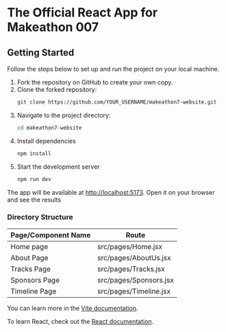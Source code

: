# The Official React App for Makeathon 007

## Getting Started

Follow the steps below to set up and run the project on your local machine.

1. Fork the repository on GitHub to create your own copy.
2. Clone the forked repository:
   ```bash
   git clone https://github.com/YOUR_USERNAME/makeathon7-website.git
    ```
3. Navigate to the project directory:
    ```bash
    cd makeathon7-website
    ```
4. Install dependencies
    ```bash 
    npm install
    ```
5. Start the development server
    ```bash
    npm run dev
    ```

The app will be available at [http://localhost:5173](http://localhost:5173). Open it on your browser and see the results

### Directory Structure
  | Page/Component Name | Route                       |
  |---------------------|-----------------------------|
  | Home page           | src/pages/Home.jsx          |
  | About Page          | src/pages/AboutUs.jsx       |
  | Tracks Page         | src/pages/Tracks.jsx        |
  | Sponsors Page       | src/pages/Sponsors.jsx      |
  | Timeline Page       | src/pages/Timeline.jsx      |


You can learn more in the [Vite documentation](https://vitejs.dev/guide/).

To learn React, check out the [React documentation](https://reactjs.org/).

